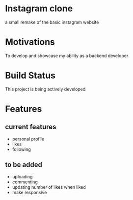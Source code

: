 # Instagram clone
a small remake of the basic instagram website

# Motivations
To develop and showcase my ability as a backend developer

# Build Status
This project is being actively developed

# Features
## current features
- personal profile
- likes
- following

## to be added
- uploading
- commenting
- updating number of likes when liked
- make responsive

